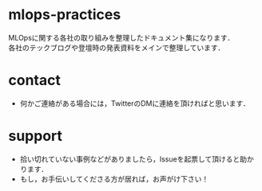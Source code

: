 # mlops-practices
MLOpsに関する各社の取り組みを整理したドキュメント集になります．<br>
各社のテックブログや登壇時の発表資料をメインで整理しています．

# contact
- 何かご連絡がある場合には，TwitterのDMに連絡を頂ければと思います．

# support
- 拾い切れていない事例などがありましたら，Issueを起票して頂けると助かります．
- もし，お手伝いしてくださる方が居れば，お声がけ下さい！
